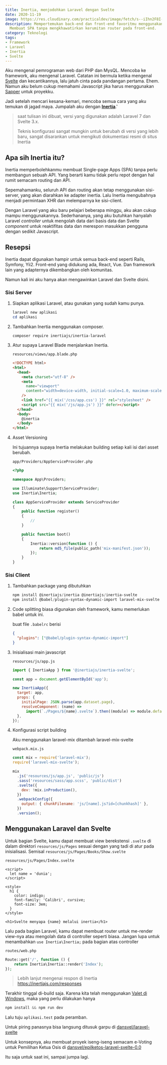 ```yaml
---
title: Inertia, menjodohkan Laravel dengan Svelte
date: 2020-11-19
image: https://res.cloudinary.com/practicaldev/image/fetch/s--iIhn2F8I--/c_imagga_scale,f_auto,fl_progressive,h_420,q_auto,w_1000/https://dev-to-uploads.s3.amazonaws.com/i/zsdcazoycs6qfh4lye0n.png
description: Mempertemukan back-end dan front-end favoritmu menggunakan Inertia.
  Membuat SPA tanpa mengkhawatirkan kerumitan router pada front-end.
category: Teknologi
tags:
- Framework
- Laravel
- Inertia
- Svelte
---
```


Aku mengenal pemrograman web dari PHP dan MysQL. Mencoba ke framework, aku mengenal Laravel. Catatan ini bermula ketika mengenal [Svelte](https://svelte.dev/) dan kecantikannya, lalu jatuh cinta pada pandangan pertama. Ehem. Namun aku belum cukup memahami Javascript jika harus menggunakan [Sapper](https://sapper.svelte.dev/) untuk proyekku.

Jadi setelah mencari kesana-kemari, mencoba semua cara yang aku temukan di jagad maya. Jumpalah aku dengan [**Inertia**](https://inertiajs.com/).'

> saat tulisan ini dibuat, versi yang digunakan adalah Laravel 7 dan Svelte 3.x.
>
> Teknis konfigurasi sangat mungkin untuk berubah di versi yang lebih baru, sangat disarankan untuk mengikuti dokumentasi resmi di situs Inertia

## Apa sih Inertia itu?

Inertia memperbolehkanmu membuat Single-page Apps (SPA) tanpa perlu membangun sebuah API. Yang berarti kamu tidak perlu repot dengan hal rumit semacam routing dan API.

Sepemahamanku, seluruh API dan routing akan tetap menggunakan sisi-server, yang akan diarahkan ke adapter inertia. Lalu Inertia mengubahnya menjadi permintaan XHR dan melemparnya ke sisi-client.

Dengan Laravel yang aku baru pelajari beberapa minggu, aku akan cukup mampu menggunakannya. Sederhananya, yang aku butuhkan hanyalah Laravel *controller* untuk mengolah data dari basis data dan Svelte *component* untuk reaktifitas data dan merespon masukkan pengguna dengan sedikit Javascript.

## Resepsi

Inertia dapat digunakan hampir untuk semua back-end seperti Rails, Symfony, Yii2. Front-end yang didukung ada, React, Vue. Dan framework lain yang adapternya dikembangkan oleh komunitas.

Namun kali ini aku hanya akan mengawinkan Laravel dan Svelte disini.

### Sisi Server

1. Siapkan aplikasi Laravel, atau gunakan yang sudah kamu punya.

   ```powershell
   laravel new aplikasi
   cd aplikasi
   ```

1. Tambahkan Inertia menggunakan composer.

   ```shell
   composer require inertiajs/inertia-laravel
   ```

1. Atur supaya Laravel Blade menjalankan Inertia.

   `resources/views/app.blade.php`

   ```html
   <!DOCTYPE html>
   <html>
     <head>
       <meta charset="utf-8" />
       <meta
         name="viewport"
         content="width=device-width, initial-scale=1.0, maximum-scale=1.0"
       />
       <link href="{{ mix('/css/app.css') }}" rel="stylesheet" />
       <script src="{{ mix('/js/app.js') }}" defer></script>
     </head>
     <body>
       @inertia
     </body>
   </html>
   ```

1. Asset Versioning

   Ini tujuannya supaya Inertia melakukan building setiap kali isi dari asset berubah.

   `app/Providers/AppServiceProvider.php`

   ```php
   <?php

   namespace App\Providers;

   use Illuminate\Support\ServiceProvider;
   use Inertia\Inertia;

   class AppServiceProvider extends ServiceProvider
   {
       public function register()
       {
           //
       }

       public function boot()
       {
           Inertia::version(function () {
               return md5_file(public_path('mix-manifest.json'));
           });
       }
   }
   ```

### Sisi Client

1. Tambahkan package yang dibutuhkan

   ```powershell
   npm install @inertiajs/inertia @inertiajs/inertia-svelte
   npm install @babel/plugin-syntax-dynamic-import laravel-mix-svelte
   ```

1. Code splitting biasa digunakan oleh framework, kamu memerlukan babel untuk ini.

   buat file `.babelrc` berisi

   ```json
   {
     "plugins": ["@babel/plugin-syntax-dynamic-import"]
   }
   ```

1. Inisialisasi main javascript

   `resources/js/app.js`

   ```js
   import { InertiaApp } from '@inertiajs/inertia-svelte';

   const app = document.getElementById('app');

   new InertiaApp({
     target: app,
     props: {
       initialPage: JSON.parse(app.dataset.page),
       resolveComponent: (name) =>
         import(`./Pages/${name}.svelte`).then((module) => module.default),
     },
   });
   ```

1. Konfigurasi script building

   Aku menggunakan laravel-mix ditambah laravel-mix-svelte

   `webpack.mix.js`

   ```js
   const mix = require('laravel-mix');
   require('laravel-mix-svelte');

   mix
     .js('resources/js/app.js', 'public/js')
     .sass('resources/sass/app.scss', 'public/dist')
     .svelte({
       dev: !mix.inProduction(),
     })
     .webpackConfig({
       output: { chunkFilename: 'js/[name].js?id=[chunkhash]' },
     })
     .version();
   ```

## Menggunakan Laravel dan Svelte

Untuk bagian Svelte, kamu dapat membuat view berekstensi `.svelte` di dalam direktori `resources/js/Pages` sesuai dengan yang tadi di atur pada inisialisasi. Semisal `resources/js/Pages/Books/Show.svelte`

`resources/js/Pages/Index.svelte`

```sveltehtml
<script>
  let name = 'dunia';
</script>

<style>
  h1 {
    color: indigo;
    font-family: 'Calibri', cursive;
    font-size: 3em;
  }
</style>

<h1>Svelte menyapa {name} melalui inertia</h1>
```

Lalu pada bagian Laravel, kamu dapat membuat router untuk me-render view-nya atau mengolah data di controller seperti biasa. Jangan lupa untuk menambahkan `use Inertia\Inertia;` pada bagian atas controller

`routes/web.php`

```php
Route::get('/', function () {
    return Inertia\Inertia::render('Index');
});
```

> Lebih lanjut mengenai respon di Inertia https://inertiajs.com/responses

Terakhir tinggal di-build saja. Karena kita telah menggunakan [Valet di Windows](https://ngodwin.netlify.app/posts/3-valet-untuk-windows/), maka yang perlu dilakukan hanya

```powershell
npm install && npm run dev
```

Lalu tuju `aplikasi.test` pada peramban.

Untuk piring panasnya bisa langsung ditusuk garpu di [dansvel/laravel-svelte](https://github.com/dansvel/laravel-svelte)

Untuk konsepnya, aku membuat proyek iseng-iseng semacam e-Voting untuk Pemilihan Ketua Osis di [dansvel/epilketos-laravel-svelte-0.0](https://github.com/dansvel/epilketos-laravel-svelte-0.0)

Itu saja untuk saat ini, sampai jumpa lagi.
